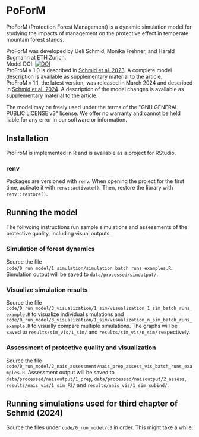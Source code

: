 # PoForM
ProForM (Protection Forest Management) is a dynamic simulation model for studying the impacts of management on the protective effect in temperate mountain forest stands.

ProForM was developed by Ueli Schmid, Monika Frehner, and Harald Bugmann at ETH Zurich.  
Model DOI: [![DOI](https://zenodo.org/badge/572127011.svg)](https://zenodo.org/badge/latestdoi/572127011)  
ProFroM v 1.0 is described in [Schmid et al. 2023](https://doi.org/10.1016/j.ecolmodel.2023.110297). A complete model description is available as supplementary material to the article.  
ProFroM v 1.1, the latest version, was released in March 2024 and described in [Schmid et al. 2024](https://doi.org/10.1101/2024.04.25.591179). A description of the model changes is available as supplementary material to the article.

The model may be freely used under the terms of the "GNU GENERAL PUBLIC LICENSE v3" license.
We offer no warranty and cannot be held liable for any error in our software or information.

## Installation
ProFroM is implemented in R and is available as a project for RStudio.  

### renv
Packages are versioned with `renv`.
When opening the project for the first time, activate it with `renv::activate()`. Then, restore the library with `renv::restore()`.


## Running the model
The follwoing instructions run sample simulations and assessments of the protective quality, including visual outputs.

### Simulation of forest dynamics
Source the file `code/0_run_model/1_simulation/simulation_batch_runs_examples.R`. Simulation output will be saved to
`data/processed/simoutput/`.

### Visualize simulation results
Source the file `code/0_run_model/3_visualization/1_sim/visualization_1_sim_batch_runs_example.R` to visualize
individual simulations and `code/0_run_model/3_visualization/1_sim/visualization_n_sim_batch_runs_example.R` to visually
compare multiple simulations. The graphs will be saved to
`results/sim_vis/1_sim/` and `results/sim_vis/n_sim/` respectively.

### Assessment of protective quality and visualization
Source the file `code/0_run_model/2_nais_assessment/nais_prep_assess_vis_batch_runs_examples.R`. Assessment output will be saved to
`data/processed/naisoutput/1_prep`, `data/processed/naisoutput/2_assess`, `results/nais_vis/1_sim_F2/` and `results/nais_vis/1_sim_subind/`.


## Running simulations used for third chapter of Schmid (2024)
Source the files under `code/0_run_model/c3` in order. This might take a while.